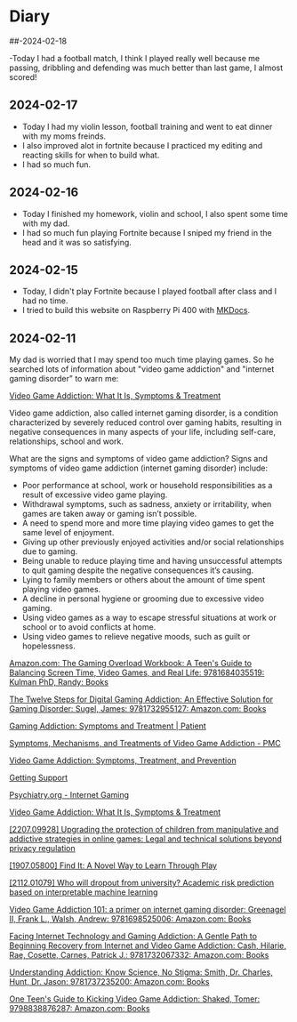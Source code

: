 # Diary

##-2024-02-18

-Today I had a football match, I think I played really well because me passing, dribbling and defending was much better than last game, I almost scored!

## 2024-02-17

- Today I had my violin lesson, football training and went to eat dinner with my moms freinds.
- I also improved alot in fortnite because I practiced my editing and reacting skills for when to build what.
- I had so much fun.

## 2024-02-16

- Today I finished my homework, violin and school, I also spent some time with my dad.
- I had so much fun playing Fortnite because I sniped my friend in the head and it was so satisfying.

## 2024-02-15

- Today, I didn't play Fortnite because I played football after class and I had no time.
- I tried to build this website on Raspberry Pi 400 with [MKDocs](https://www.mkdocs.org/).

## 2024-02-11

My dad is worried that I may spend too much time playing games. So he searched lots of information about "video game addiction" and "internet gaming disorder" to warn me:

[Video Game Addiction: What It Is, Symptoms & Treatment](https://my.clevelandclinic.org/health/diseases/23124-video-game-addiction)

Video game addiction, also called internet gaming disorder, is a condition characterized by severely reduced control over gaming habits, resulting in negative consequences in many aspects of your life, including self-care, relationships, school and work.

What are the signs and symptoms of video game addiction? Signs and symptoms of video game addiction (internet gaming disorder) include:
- Poor performance at school, work or household responsibilities as a result of excessive video game playing.
- Withdrawal symptoms, such as sadness, anxiety or irritability, when games are taken away or gaming isn’t possible.
- A need to spend more and more time playing video games to get the same level of enjoyment.
- Giving up other previously enjoyed activities and/or social relationships due to gaming.
- Being unable to reduce playing time and having unsuccessful attempts to quit gaming despite the negative consequences it’s causing.
- Lying to family members or others about the amount of time spent playing video games.
- A decline in personal hygiene or grooming due to excessive video gaming.
- Using video games as a way to escape stressful situations at work or school or to avoid conflicts at home.
- Using video games to relieve negative moods, such as guilt or hopelessness.

[Amazon.com: The Gaming Overload Workbook: A Teen's Guide to Balancing Screen Time, Video Games, and Real Life: 9781684035519: Kulman PhD, Randy: Books](https://www.amazon.com/Gaming-Overload-Workbook-Balancing-Screen/dp/1684035511/ref=pd_sim_d_sccl_4_1/135-7741284-0801669?pd_rd_w=o23qP&content-id=amzn1.sym.1cc0fdf4-3e04-416c-b652-2d2ef8929f1d&pf_rd_p=1cc0fdf4-3e04-416c-b652-2d2ef8929f1d&pf_rd_r=SVSSSHFA1ZV4DS0NTY9K&pd_rd_wg=OgVTu&pd_rd_r=3c8871e6-b899-48c4-a5f0-68765eafd0c5&pd_rd_i=1684035511&psc=1)

[The Twelve Steps for Digital Gaming Addiction: An Effective Solution for Gaming Disorder: Sugel, James: 9781732955127: Amazon.com: Books](https://www.amazon.com/Twelve-Steps-Digital-Gaming-Addiction/dp/1732955123/ref=sr_1_7?crid=24JP5NJFRY9Y1&keywords=game+addiction&qid=1707612279&sprefix=game+addi%2Caps%2C425&sr=8-7)

[Gaming Addiction: Symptoms and Treatment | Patient](https://patient.info/mental-health/gaming-disorder-gaming-addiction)

[Symptoms, Mechanisms, and Treatments of Video Game Addiction - PMC](https://www.ncbi.nlm.nih.gov/pmc/articles/PMC10065366/)

[Video Game Addiction: Symptoms, Treatment, and Prevention](https://www.webmd.com/mental-health/addiction/video-game-addiction)

[Getting Support](https://www.healthhub.sg/live-healthy/getting_support)

[Psychiatry.org - Internet Gaming](https://www.psychiatry.org/patients-families/internet-gaming)

[Video Game Addiction: What It Is, Symptoms & Treatment](https://my.clevelandclinic.org/health/diseases/23124-video-game-addiction)

[[2207.09928] Upgrading the protection of children from manipulative and addictive strategies in online games: Legal and technical solutions beyond privacy regulation](https://arxiv.org/abs/2207.09928)

[[1907.05800] Find It: A Novel Way to Learn Through Play](https://arxiv.org/abs/1907.05800)

[[2112.01079] Who will dropout from university? Academic risk prediction based on interpretable machine learning](https://arxiv.org/abs/2112.01079)

[Video Game Addiction 101: a primer on internet gaming disorder: Greenagel II, Frank L., Walsh, Andrew: 9781698525006: Amazon.com: Books](https://www.amazon.com/Video-Game-Addiction-101-internet/dp/1698525001/ref=sr_1_18?crid=24JP5NJFRY9Y1&keywords=game+addiction&qid=1707612838&sprefix=game+addi%2Caps%2C425&sr=8-18)

[Facing Internet Technology and Gaming Addiction: A Gentle Path to Beginning Recovery from Internet and Video Game Addiction: Cash, Hilarie, Rae, Cosette, Carnes, Patrick J.: 9781732067332: Amazon.com: Books](https://www.amazon.com/Facing-Internet-Technology-Gaming-Addiction/dp/1732067333/ref=sr_1_10?crid=24JP5NJFRY9Y1&keywords=game+addiction&qid=1707612838&sprefix=game+addi%2Caps%2C425&sr=8-10)

[Understanding Addiction: Know Science, No Stigma: Smith, Dr. Charles, Hunt, Dr. Jason: 9781737235200: Amazon.com: Books](https://www.amazon.com/Understanding-Addiction-Know-Science-Stigma/dp/173723520X/ref=sr_1_9?crid=24JP5NJFRY9Y1&keywords=game+addiction&qid=1707612838&sprefix=game+addi%2Caps%2C425&sr=8-9)

[One Teen's Guide to Kicking Video Game Addiction: Shaked, Tomer: 9798838876287: Amazon.com: Books](https://www.amazon.com/Teens-Guide-Kicking-Video-Addiction/dp/B0B5XCBHQ8/ref=sr_1_5?crid=24JP5NJFRY9Y1&keywords=game+addiction&qid=1707612838&sprefix=game+addi%2Caps%2C425&sr=8-5)

